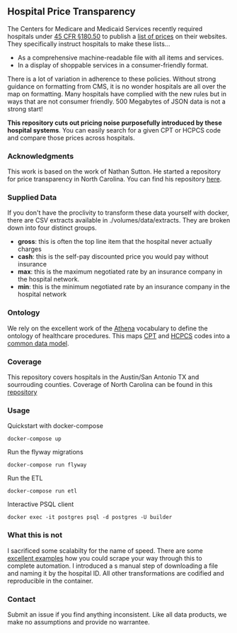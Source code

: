 ## Hospital Price Transparency

The Centers for Medicare and Medicaid Services recently required hospitals under  [45 CFR §180.50](https://www.federalregister.gov/d/2019-24931/p-1010) to publish a [list of prices](https://www.cms.gov/hospital-price-transparency) on their websites.  They specifically instruct hospitals to make these lists...
- As a comprehensive machine-readable file with all items and services.   
- In a display of shoppable services in a consumer-friendly format.  

There is a lot of variation in adherence to these policies.  Without strong guidance on formatting from CMS, it is no wonder hospitals are all over the map on formatting.  Many hospitals have complied with the new rules but in ways that are not consumer friendly.  500 Megabytes of JSON data is not a strong start!

__This repository cuts out pricing noise purposefully introduced by these hospital systems__.  You can easily search for a given CPT or HCPCS code and compare those prices across hospitals.  

### Acknowledgments

This work is based on the work of Nathan Sutton. He started a repository for price transparency in North Carolina. You can find his repository [here][nategit].

### Supplied Data

If you don't have the proclivity to transform these data yourself with docker, there are CSV extracts available in ./volumes/data/extracts.  They are broken down into four distinct groups.

- __gross__: this is often the top line item that the hospital never actually charges  
- __cash__: this is the self-pay discounted price you would pay without insurance
- __max__: this is the maximum negotiated rate by an insurance company in the hospital network.
- __min__: this is the minimum negotiated rate by an insurance company in the hospital network

### Ontology

We rely on the excellent work of the [Athena](https://athena.ohdsi.org/) vocabulary to define the ontology of healthcare procedures.  This maps [CPT](https://www.ama-assn.org/practice-management/cpt) and [HCPCS](https://www.cms.gov/Medicare/Coding/MedHCPCSGenInfo) codes into a [common data model](https://github.com/OHDSI/CommonDataModel).

### Coverage

This repository covers hospitals in the Austin/San Antonio TX and sourrouding counties. Coverage of North Carolina can be found in this [repository][nategit]

### Usage

Quickstart with docker-compose
```
docker-compose up
```

Run the flyway migrations
```
docker-compose run flyway
```

Run the ETL
```
docker-compose run etl
```

Interactive PSQL client
```
docker exec -it postgres psql -d postgres -U builder
```

### What this is not

I sacrificed some scalabilty for the name of speed.  There are some [excellent examples](https://github.com/vsoch/hospital-chargemaster/blob/master/hospitals.tsv) how you could scrape your way through this to complete automation.  I introduced a s manual step of downloading a file and naming it by the hospital ID.  All other transformations are codified and reproducible in the container.

### Contact

Submit an issue if you find anything inconsistent.  Like all data products, we make no assumptions and provide no warrantee.  

[nategit]: https://github.com/nathansutton/hospital-price-transparency